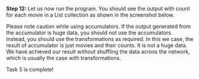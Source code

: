 
**Step 12:** Let us now run the program. You should see the output with count for each movie in a List collection as shown in the screenshot below.

 

Please note caution while using accumulators. If the output generated from the accumulator is huge data, you should not use the accumulators. Instead, you should use the transformations as required. In this we case, the result of accumulator is just movies and their counts. It is not a huge data. We have achieved our result without shuffling the data across the network, which is usually the case with transformations.

Task 5 is complete!
